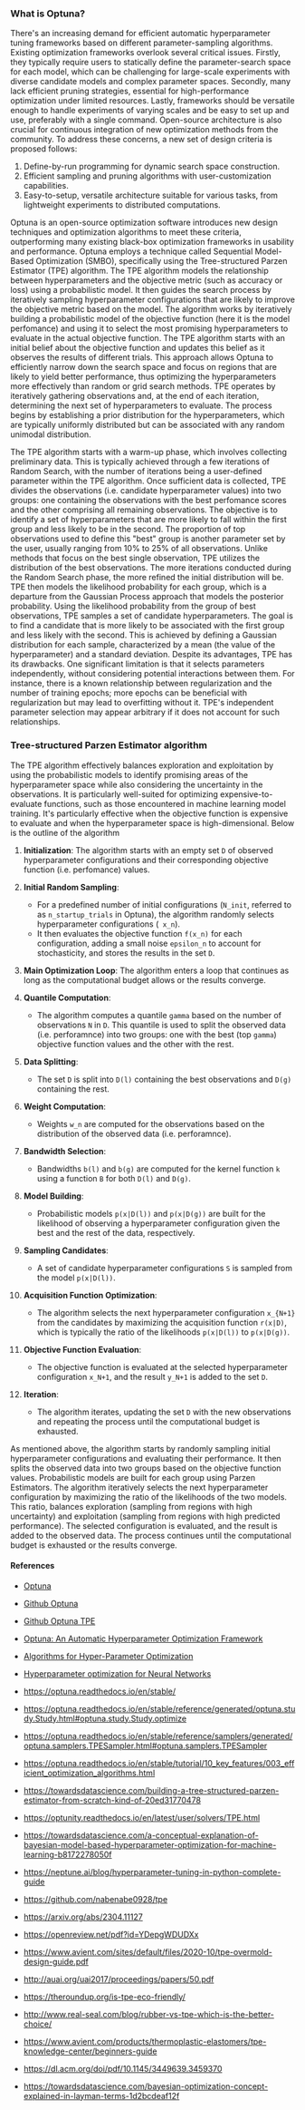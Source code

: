 
### What is Optuna?

There's an increasing demand for efficient automatic hyperparameter tuning frameworks based on different parameter-sampling algorithms. Existing optimization frameworks overlook several critical issues. Firstly, they typically require users to statically define the parameter-search space for each model, which can be challenging for large-scale experiments with diverse candidate models and complex parameter spaces. Secondly, many lack efficient pruning strategies, essential for high-performance optimization under limited resources. Lastly, frameworks should be versatile enough to handle experiments of varying scales and be easy to set up and use, preferably with a single command. Open-source architecture is also crucial for continuous integration of new optimization methods from the community. To address these concerns, a new set of design criteria is proposed follows:

1. Define-by-run programming for dynamic search space construction.
2. Efficient sampling and pruning algorithms with user-customization capabilities.
3. Easy-to-setup, versatile architecture suitable for various tasks, from lightweight experiments to distributed computations.

Optuna is an open-source optimization software introduces new design techniques and optimization algorithms to meet these criteria, outperforming many existing black-box optimization frameworks in usability and performance. Optuna employs a technique called Sequential Model-Based Optimization (SMBO), specifically using the Tree-structured Parzen Estimator (TPE) algorithm. The TPE algorithm models the relationship between hyperparameters and the objective metric (such as accuracy or loss) using a probabilistic model. It then guides the search process by iteratively sampling hyperparameter configurations that are likely to improve the objective metric based on the model. The algorithm works by iteratively building a probabilistic model of the objective function (here it is the model perfomance) and using it to select the most promising hyperparameters to evaluate in the actual objective function. The TPE algorithm starts with an initial belief about the objective function and updates this belief as it observes the results of different trials. This approach allows Optuna to efficiently narrow down the search space and focus on regions that are likely to yield better performance, thus optimizing the hyperparameters more effectively than random or grid search methods. TPE operates by iteratively gathering observations and, at the end of each iteration, determining the next set of hyperparameters to evaluate. The process begins by establishing a prior distribution for the hyperparameters, which are typically uniformly distributed but can be associated with any random unimodal distribution.

The TPE algorithm starts with a warm-up phase, which involves collecting preliminary data. This is typically achieved through a few iterations of Random Search, with the number of iterations being a user-defined parameter within the TPE algorithm. Once sufficient data is collected, TPE divides the observations (i.e. candidate hyperparameter values) into two groups: one containing the observations with the best perfomance scores and the other comprising all remaining observations. The objective is to identify a set of hyperparameters that are more likely to fall within the first group and less likely to be in the second. The proportion of top observations used to define this "best" group is another parameter set by the user, usually ranging from 10% to 25% of all observations. Unlike methods that focus on the best single observation, TPE utilizes the distribution of the best observations. The more iterations conducted during the Random Search phase, the more refined the initial distribution will be. TPE then models the likelihood probability for each group, which is a departure from the Gaussian Process approach that models the posterior probability. Using the likelihood probability from the group of best observations, TPE samples a set of candidate hyperparameters. The goal is to find a candidate that is more likely to be associated with the first group and less likely with the second. This is achieved by defining a Gaussian distribution for each sample, characterized by a mean (the value of the hyperparameter) and a standard deviation.  Despite its advantages, TPE has its drawbacks. One significant limitation is that it selects parameters independently, without considering potential interactions between them. For instance, there is a known relationship between regularization and the number of training epochs; more epochs can be beneficial with regularization but may lead to overfitting without it. TPE's independent parameter selection may appear arbitrary if it does not account for such relationships.


### Tree-structured Parzen Estimator algorithm

The TPE algorithm effectively balances exploration and exploitation by using the probabilistic models to identify promising areas of the hyperparameter space while also considering the uncertainty in the observations. It is particularly well-suited for optimizing expensive-to-evaluate functions, such as those encountered in machine learning model training. It's particularly effective when the objective function is expensive to evaluate and when the hyperparameter space is high-dimensional. Below is the outline of the algorithm

1. **Initialization**: The algorithm starts with an empty set `D` of observed hyperparameter configurations and their corresponding objective function (i.e. perfomance) values.

2. **Initial Random Sampling**:
   - For a predefined number of initial configurations (`N_init`, referred to as `n_startup_trials` in Optuna), the algorithm randomly selects hyperparameter configurations (` x_n`).
   - It then evaluates the objective function ` f(x_n) ` for each configuration, adding a small noise `epsilon_n` to account for stochasticity, and stores the results in the set `D`.

3. **Main Optimization Loop**: The algorithm enters a loop that continues as long as the computational budget allows or the results converge.

4. **Quantile Computation**:
   - The algorithm computes a quantile `gamma` based on the number of observations ` N ` in ` D `. This quantile is used to split the observed data (i.e. perforamnce) into two groups: one with the best (top `gamma`) objective function values and the other with the rest.

5. **Data Splitting**:
   - The set `D` is split into `D(l)` containing the best observations and `D(g)` containing the rest.

6. **Weight Computation**:
   - Weights `w_n` are computed for the observations based on the distribution of the observed data (i.e. perforamnce).

7. **Bandwidth Selection**:
   - Bandwidths ` b(l) ` and ` b(g) ` are computed for the kernel function ` k ` using a function ` B ` for both ` D(l) ` and ` D(g) `.

8. **Model Building**:
   - Probabilistic models ` p(x|D(l)) ` and ` p(x|D(g)) ` are built for the likelihood of observing a hyperparameter configuration given the best and the rest of the data, respectively.

9. **Sampling Candidates**:
   - A set of candidate hyperparameter configurations ` S ` is sampled from the model ` p(x|D(l)) `.

10. **Acquisition Function Optimization**:
    - The algorithm selects the next hyperparameter configuration ` x_{N+1} ` from the candidates by maximizing the acquisition function ` r(x|D) `, which is typically the ratio of the likelihoods ` p(x|D(l)) ` to ` p(x|D(g)) `.

11. **Objective Function Evaluation**:
    - The objective function is evaluated at the selected hyperparameter configuration ` x_N+1 `, and the result ` y_N+1 ` is added to the set ` D `.

12. **Iteration**:
    - The algorithm iterates, updating the set ` D ` with the new observations and repeating the process until the computational budget is exhausted.


As mentioned above, the algorithm starts by randomly sampling initial hyperparameter configurations and evaluating their performance. It then splits the observed data into two groups based on the objective function values. Probabilistic models are built for each group using Parzen Estimators. The algorithm iteratively selects the next hyperparameter configuration by maximizing the ratio of the likelihoods of the two models. This ratio, balances exploration (sampling from regions with high uncertainty) and exploitation (sampling from regions with high predicted performance). The selected configuration is evaluated, and the result is added to the observed data. The process continues until the computational budget is exhausted or the results converge.


#### References

-  [Optuna](https://optuna.org) 
-  [Github Optuna](https://github.com/optuna/optuna) 
-  [Github Optuna TPE](https://github.com/optuna/optuna/blob/master/optuna/samplers/_tpe/sampler.py)
-  [Optuna: An Automatic Hyperparameter Optimization Framework](https://odsc.com/blog/optuna-an-automatic-hyperparameter-optimization-framework/)
-  [Algorithms for Hyper-Parameter Optimization](https://proceedings.neurips.cc/paper_files/paper/2011/file/86e8f7ab32cfd12577bc2619bc635690-Paper.pdf)
-  [Hyperparameter optimization for Neural Networks](http://neupy.com/2016/12/17/hyperparameter_optimization_for_neural_networks.html#tree-structured-parzen-estimators-tpe)



-  https://optuna.readthedocs.io/en/stable/
-  https://optuna.readthedocs.io/en/stable/reference/generated/optuna.study.Study.html#optuna.study.Study.optimize
-  https://optuna.readthedocs.io/en/stable/reference/samplers/generated/optuna.samplers.TPESampler.html#optuna.samplers.TPESampler
-  https://optuna.readthedocs.io/en/stable/tutorial/10_key_features/003_efficient_optimization_algorithms.html
-  https://towardsdatascience.com/building-a-tree-structured-parzen-estimator-from-scratch-kind-of-20ed31770478
-  https://optunity.readthedocs.io/en/latest/user/solvers/TPE.html
-  https://towardsdatascience.com/a-conceptual-explanation-of-bayesian-model-based-hyperparameter-optimization-for-machine-learning-b8172278050f
-  https://neptune.ai/blog/hyperparameter-tuning-in-python-complete-guide
-  https://github.com/nabenabe0928/tpe
-   https://arxiv.org/abs/2304.11127
-   https://openreview.net/pdf?id=YDepgWDUDXx
-   https://www.avient.com/sites/default/files/2020-10/tpe-overmold-design-guide.pdf
-   http://auai.org/uai2017/proceedings/papers/50.pdf
-   https://theroundup.org/is-tpe-eco-friendly/
-  http://www.real-seal.com/blog/rubber-vs-tpe-which-is-the-better-choice/
-   https://www.avient.com/products/thermoplastic-elastomers/tpe-knowledge-center/beginners-guide
-   https://dl.acm.org/doi/pdf/10.1145/3449639.3459370
-   https://towardsdatascience.com/bayesian-optimization-concept-explained-in-layman-terms-1d2bcdeaf12f
